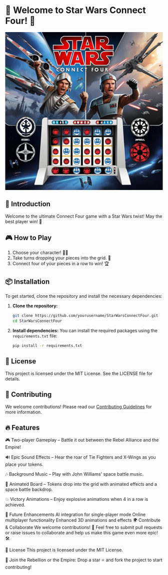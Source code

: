 # 🎉 Welcome to Star Wars Connect Four! 🎉

![Banner](assets/images/StarWarsConnectFour.jpg)

## 🚀 Introduction
Welcome to the ultimate Connect Four game with a Star Wars twist! May the best player win! 🌌

## 🎮 How to Play
1. Choose your character! 🦸‍♂️
2. Take turns dropping your pieces into the grid. 🔄
3. Connect four of your pieces in a row to win! 🏆

## 📦 Installation
To get started, clone the repository and install the necessary dependencies:

1. **Clone the repository:**
   ```bash
   git clone https://github.com/yourusername/StarWarsConnectFour.git
   cd StarWarsConnectFour
   ```

2. **Install dependencies:**
   You can install the required packages using the `requirements.txt` file:
   ```bash
   pip install -r requirements.txt
   ```

## 📜 License
This project is licensed under the MIT License. See the LICENSE file for details.

## 🤝 Contributing
We welcome contributions! Please read our [Contributing Guidelines](CONTRIBUTING.md) for more information.

## 🔥 Features
🎮 Two-player Gameplay – Battle it out between the Rebel Alliance and the Empire!

🔊 Epic Sound Effects – Hear the roar of Tie Fighters and X-Wings as you place your tokens.

🎶 Background Music – Play with John Williams' space battle music.

🌌 Animated Board – Tokens drop into the grid with animated effects and a space battle backdrop.

💥 Victory Animations – Enjoy explosive animations when 4 in a row is achieved.

🎨 Future Enhancements
AI integration for single-player mode
Online multiplayer functionality
Enhanced 3D animations and effects
🌍 Contribute & Collaborate
We welcome contributions! 🚀
Feel free to submit pull requests or raise issues to collaborate and help us make this game even more epic! 🛠

📜 License
This project is licensed under the MIT License.

👾 Join the Rebellion or the Empire:
Drop a star ⭐ and fork the project to start contributing!
